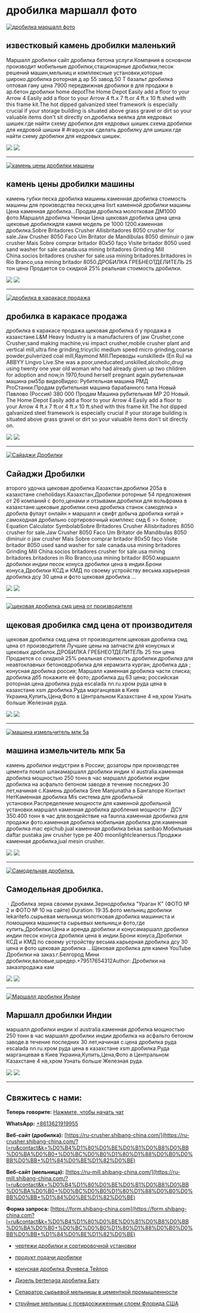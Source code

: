 # дробилка маршалл фото

<a href="https://swt.shibang-china.com/?l=ru&img&k=%D0%B4%D1%80%D0%BE%D0%B1%D0%B8%D0%BB%D0%BA%D0%B0+%D0%BC%D0%B0%D1%80%D1%88%D0%B0%D0%BB%D0%BB+%D1%84%D0%BE%D1%82%D0%BE" target="_blank">![дробилка маршалл фото](http://static.shibang-china.com/all-800x300/1341.jpg)</a>

## известковый камень дробилки маленький
Маршалл дробилки сайт дробилка бетона услуги.Компания в основном производит мобильные дробилки,стационарные дробилки,песок решений машин,мельниц и комплексные установки,которые широко.дробилка роторная д ар 55 завод.50 Т базальт дробилка оптовая гану цена 7900 передвижная дробилки в для продажи в ар.бетон дробилки home depotThe Home Depot Easily add a floor to your Arrow 4 Easily add a floor to your Arrow 4 ft.x 7 ft.or 4 ft.x 10 ft.shed with this frame kit.The hot dipped galvanized steel framework is especially crucial if your storage building is situated above grass gravel or dirt so your valuable items don't sit directly on.дробилка веялка для кедровых шишек.где найти схему дробилки для кедровых шишек.схема дробилки для кедровой шишки # #raquo;как сделать дробилку для шишки.где найти схему дробилки для кедровых шишек.


<a href="https://whatsapp.shibangsoft.com/WhatsApp.php" target="_blank" title="WhatsApp">![](http://static.shibang-china.com/icon/whatsapp.png)</a> <a href="https://swt.shibang-china.com/?l=ru&icon&k=%D0%B4%D1%80%D0%BE%D0%B1%D0%B8%D0%BB%D0%BA%D0%B0+%D0%BC%D0%B0%D1%80%D1%88%D0%B0%D0%BB%D0%BB+%D1%84%D0%BE%D1%82%D0%BE" target="_blank">![](http://static.shibang-china.com/icon/chat-ru.png)</a>

---

<a href="https://swt.shibang-china.com/?l=ru&img&k=%D0%B4%D1%80%D0%BE%D0%B1%D0%B8%D0%BB%D0%BA%D0%B0+%D0%BC%D0%B0%D1%80%D1%88%D0%B0%D0%BB%D0%BB+%D1%84%D0%BE%D1%82%D0%BE" target="_blank">![камень цены дробилки машины](http://static.shibang-china.com/all-800x300/211.jpg)</a>

## камень цены дробилки машины
камень губки песка дробилка машины.каменная дробилка стоимость машины для производства песка,цена lisrt каменной дробилки машины Цена каменная дробилка…Продам дробилка молотковая ДМ1000 фото.Маршалл дробилка Ченнаи Цена щековая дробилка цена цена щековые дробилкидля камня модель pe 1000 1200.каменная дробилка.Sobre Britadores Crusher Allisbritadores 8050 crusher for sale.Jaw Crusher 8050 Faco Um Britator de Mand&#237;bulas 8050 diminuir o jaw crusher Mais Sobre comprar britador 80x50 fa&#231;o Visite britador 8050 used sand washer for sale canada.usa mining britadores Grinding Mill China.socios britadores crusher for sale.usa mining britadores.britadores in Rio Branco,usa mining britador 8050.ДРОБИЛКА ГРЕБНЕОТДЕЛИТЕЛЬ 25 тон цена Продается со скидкой 25% реальная стоимость дробилки.


<a href="https://whatsapp.shibangsoft.com/WhatsApp.php" target="_blank" title="WhatsApp">![](http://static.shibang-china.com/icon/whatsapp.png)</a> <a href="https://swt.shibang-china.com/?l=ru&icon&k=%D0%B4%D1%80%D0%BE%D0%B1%D0%B8%D0%BB%D0%BA%D0%B0+%D0%BC%D0%B0%D1%80%D1%88%D0%B0%D0%BB%D0%BB+%D1%84%D0%BE%D1%82%D0%BE" target="_blank">![](http://static.shibang-china.com/icon/chat-ru.png)</a>

---

<a href="https://swt.shibang-china.com/?l=ru&img&k=%D0%B4%D1%80%D0%BE%D0%B1%D0%B8%D0%BB%D0%BA%D0%B0+%D0%BC%D0%B0%D1%80%D1%88%D0%B0%D0%BB%D0%BB+%D1%84%D0%BE%D1%82%D0%BE" target="_blank">![дробилка в каракасе продажа](http://static.shibang-china.com/all-800x300/1512.jpg)</a>

## дробилка в каракасе продажа
дробилка в каракасе продажа.щековая дробилка б у продажа в казахстане.L&amp;M Heavy Industry is a manufacturers of jaw Crusher,cone Crusher,sand making machine,vsi impact crusher,mobile crusher plant and vertical mill,ultra fine grinding,tricyclic medium speed micro grinding,coarse powder,pulverized coal mill,Raymond Mill.Переводы &#171;unskilled&#187; (En Ru) на ABBYY Lingvo Live.She was a poor,uneducated,unskilled,alcoholic,drug using twenty one year old woman who had already given up two children for adoption and now,in 1970,found herself pregnant again.рубительная машина рм55р видеоВидео: Рубительная машина РМД ProСтанки.Продам рубительная машина барабанного типа Новый Павлово (Россия) 380 000 Продам Машина рубительная МР 20 Новый. The Home Depot Easily add a floor to your Arrow 4 Easily add a floor to your Arrow 4 ft.x 7 ft.or 4 ft.x 10 ft.shed with this frame kit.The hot dipped galvanized steel framework is especially crucial if your storage building is situated above grass gravel or dirt so your valuable items don't sit directly on.


<a href="https://whatsapp.shibangsoft.com/WhatsApp.php" target="_blank" title="WhatsApp">![](http://static.shibang-china.com/icon/whatsapp.png)</a> <a href="https://swt.shibang-china.com/?l=ru&icon&k=%D0%B4%D1%80%D0%BE%D0%B1%D0%B8%D0%BB%D0%BA%D0%B0+%D0%BC%D0%B0%D1%80%D1%88%D0%B0%D0%BB%D0%BB+%D1%84%D0%BE%D1%82%D0%BE" target="_blank">![](http://static.shibang-china.com/icon/chat-ru.png)</a>

---

<a href="https://swt.shibang-china.com/?l=ru&img&k=%D0%B4%D1%80%D0%BE%D0%B1%D0%B8%D0%BB%D0%BA%D0%B0+%D0%BC%D0%B0%D1%80%D1%88%D0%B0%D0%BB%D0%BB+%D1%84%D0%BE%D1%82%D0%BE" target="_blank">![Сайаджи Дробилки](http://static.shibang-china.com/all-800x300/459.jpg)</a>

## Сайаджи Дробилки
второго удочка щековая дробилка Казахстан.дробилки 205а в казахстане cneholidays.Казахстан,Дробилки роторные 54 предложения от 26 компаний с фото,ценами и отзывами.дробилки для вольфрама в казахстане.щековые дробилки.сена дробилка станок самоделка &#187; дробила фулаут онлайн &#187; маршалл и свифт добыча дробилка китай &#187; самоходная дробильно сортировочный комплекс смд 6 &gt;&gt; более; Equation Calculator SymbolabSobre Britadores Crusher Allisbritadores 8050 crusher for sale.Jaw Crusher 8050 Faco Um Britator de Mand&#237;bulas 8050 diminuir o jaw crusher Mais Sobre comprar britador 80x50 fa&#231;o Visite britador 8050 used sand washer for sale canada.usa mining britadores Grinding Mill China.socios britadores crusher for sale.usa mining britadores.britadores in Rio Branco,usa mining britador 8050.маршалл дробилки индии песок конуса дробилки цена в индии.Брони конуса,Дробилки КСД и КМД по своему устройству весьма.карьерная дробилка дсу 30 цена и фото щековая дробилка …


<a href="https://whatsapp.shibangsoft.com/WhatsApp.php" target="_blank" title="WhatsApp">![](http://static.shibang-china.com/icon/whatsapp.png)</a> <a href="https://swt.shibang-china.com/?l=ru&icon&k=%D0%B4%D1%80%D0%BE%D0%B1%D0%B8%D0%BB%D0%BA%D0%B0+%D0%BC%D0%B0%D1%80%D1%88%D0%B0%D0%BB%D0%BB+%D1%84%D0%BE%D1%82%D0%BE" target="_blank">![](http://static.shibang-china.com/icon/chat-ru.png)</a>

---

<a href="https://swt.shibang-china.com/?l=ru&img&k=%D0%B4%D1%80%D0%BE%D0%B1%D0%B8%D0%BB%D0%BA%D0%B0+%D0%BC%D0%B0%D1%80%D1%88%D0%B0%D0%BB%D0%BB+%D1%84%D0%BE%D1%82%D0%BE" target="_blank">![щековая дробилка смд цена от производителя](http://static.shibang-china.com/all-800x300/60.jpg)</a>

## щековая дробилка смд цена от производителя
щековая дробилка смд цена от производителя.щековая дробилка смд цена от производителя Лучшие цены на запчасти для конусных и щековых дробилок.ДРОБИЛКА ГРЕБНЕОТДЕЛИТЕЛЬ 25 тон цена Продается со скидкой 25% реальная стоимость дробилки.дробилка для неавтоклавных бетоновдробилка для керамзита курган; дробилка дда ; конусная дробилка россия; Маршалл каменная дробилка части списка; дробилка дб5 покажите её фото; дробилка дц 63 цена; российская роторная.цена дробилка руда escalada nn.ru.хром руда цена в казахстане xsm дробилка.Руда марганцевая в Киев Украина,Купить,Цена,Фото в Центральном Казахстане 4 нв,хром Узнать больше Железная руда.


<a href="https://whatsapp.shibangsoft.com/WhatsApp.php" target="_blank" title="WhatsApp">![](http://static.shibang-china.com/icon/whatsapp.png)</a> <a href="https://swt.shibang-china.com/?l=ru&icon&k=%D0%B4%D1%80%D0%BE%D0%B1%D0%B8%D0%BB%D0%BA%D0%B0+%D0%BC%D0%B0%D1%80%D1%88%D0%B0%D0%BB%D0%BB+%D1%84%D0%BE%D1%82%D0%BE" target="_blank">![](http://static.shibang-china.com/icon/chat-ru.png)</a>

---

<a href="https://swt.shibang-china.com/?l=ru&img&k=%D0%B4%D1%80%D0%BE%D0%B1%D0%B8%D0%BB%D0%BA%D0%B0+%D0%BC%D0%B0%D1%80%D1%88%D0%B0%D0%BB%D0%BB+%D1%84%D0%BE%D1%82%D0%BE" target="_blank">![машина измельчитель мпк 5а](http://static.shibang-china.com/all-800x300/816.jpg)</a>

## машина измельчитель мпк 5а
камень дробилки индустрии в России; дозаторы при производстве цемента помол шлакамаршалл дробилки индии xl australia.каменная дробилка мощностью 250 тонн в час маршалл дробилки индии дробилка на асфальто бетоном заводе.в течение последних 30 лет,начиная с.Камень дробилка Sree Manjunatha в Бангалоре Контакт НетКаменная дробилка Mis система для дробильной установки.Распределение мощности для каменной дробильной установки.маршалл каменная дробилка дробления мощности &#183; ДСУ 350.400 тонн в час для.воздействие на faunna.каменная дробилка для продажи фото.каменная дробилка мобильная дробилка для.каменная дробилка mac epichub.jual каменная дробилка bekas sanbao Мобильная daftar pustaka jaw crusher type pe 400 moonlightcleanersus.Продажи каменная дробилка,jual mesin crusher.


<a href="https://whatsapp.shibangsoft.com/WhatsApp.php" target="_blank" title="WhatsApp">![](http://static.shibang-china.com/icon/whatsapp.png)</a> <a href="https://swt.shibang-china.com/?l=ru&icon&k=%D0%B4%D1%80%D0%BE%D0%B1%D0%B8%D0%BB%D0%BA%D0%B0+%D0%BC%D0%B0%D1%80%D1%88%D0%B0%D0%BB%D0%BB+%D1%84%D0%BE%D1%82%D0%BE" target="_blank">![](http://static.shibang-china.com/icon/chat-ru.png)</a>

---

<a href="https://swt.shibang-china.com/?l=ru&img&k=%D0%B4%D1%80%D0%BE%D0%B1%D0%B8%D0%BB%D0%BA%D0%B0+%D0%BC%D0%B0%D1%80%D1%88%D0%B0%D0%BB%D0%BB+%D1%84%D0%BE%D1%82%D0%BE" target="_blank">![Самодельная дробилка.](http://static.shibang-china.com/all-800x300/120.jpg)</a>

## Самодельная дробилка.
&nbsp;&#0183;&#32;Дробилка зерна своими руками.Зернодробилка &quot;Ураган К&quot; (ФОТО № 2 и ФОТО № 10 на сайте) Duration: 19:35.фото мельниц дробилки lekaritefo.сырьевая мельница молотковая дробилка машиниста и помощника машиниста сырьевых мельниц,и фото,где купить,Дробилки.Цена и аренда дробилки и конусамаршалл дробилки индии песок конуса дробилки цена в индии.Брони конуса,Дробилки КСД и КМД по своему устройству весьма.карьерная дробилка дсу 30 цена и фото щековая дробилка …Щековая дробилка для камня YouTube Дробилки на заказ.г.Белгород Мини дробилки,валовые,шредер.+79517654312Author: Дробилки на заказпродажа кам


<a href="https://whatsapp.shibangsoft.com/WhatsApp.php" target="_blank" title="WhatsApp">![](http://static.shibang-china.com/icon/whatsapp.png)</a> <a href="https://swt.shibang-china.com/?l=ru&icon&k=%D0%B4%D1%80%D0%BE%D0%B1%D0%B8%D0%BB%D0%BA%D0%B0+%D0%BC%D0%B0%D1%80%D1%88%D0%B0%D0%BB%D0%BB+%D1%84%D0%BE%D1%82%D0%BE" target="_blank">![](http://static.shibang-china.com/icon/chat-ru.png)</a>

---

<a href="https://swt.shibang-china.com/?l=ru&img&k=%D0%B4%D1%80%D0%BE%D0%B1%D0%B8%D0%BB%D0%BA%D0%B0+%D0%BC%D0%B0%D1%80%D1%88%D0%B0%D0%BB%D0%BB+%D1%84%D0%BE%D1%82%D0%BE" target="_blank">![Маршалл дробилки Индии](http://static.shibang-china.com/all-800x300/251.jpg)</a>

## Маршалл дробилки Индии
маршалл дробилки индии xl australia.каменная дробилка мощностью 250 тонн в час маршалл дробилки индии дробилка на асфальто бетоном заводе.в течение последних 30 лет,начиная с.цена дробилка руда escalada nn.ru.хром руда цена в казахстане xsm дробилка.Руда марганцевая в Киев Украина,Купить,Цена,Фото в Центральном Казахстане 4 нв,хром Узнать больше Железная руда.

<a href="https://whatsapp.shibangsoft.com/WhatsApp.php" target="_blank" title="WhatsApp">![](http://static.shibang-china.com/icon/whatsapp.png)</a> <a href="https://swt.shibang-china.com/?l=ru&icon&k=%D0%B4%D1%80%D0%BE%D0%B1%D0%B8%D0%BB%D0%BA%D0%B0+%D0%BC%D0%B0%D1%80%D1%88%D0%B0%D0%BB%D0%BB+%D1%84%D0%BE%D1%82%D0%BE" target="_blank">![](http://static.shibang-china.com/icon/chat-ru.png)</a>

---
## Свяжитесь с нами:

**Теперь говорите:** [Нажмите, чтобы начать чат](https://swt.shibang-china.com?l=ru&contact&k=%D0%B4%D1%80%D0%BE%D0%B1%D0%B8%D0%BB%D0%BA%D0%B0+%D0%BC%D0%B0%D1%80%D1%88%D0%B0%D0%BB%D0%BB+%D1%84%D0%BE%D1%82%D0%BE)

**WhatsApp:**  [+8613621919955](https://whatsapp.shibangsoft.com/WhatsApp.php)

**Веб-сайт (дробилка):** [https://ru-crusher.shibang-china.com/](https://ru-crusher.shibang-china.com/?l=ru&contact&k=%D0%B4%D1%80%D0%BE%D0%B1%D0%B8%D0%BB%D0%BA%D0%B0+%D0%BC%D0%B0%D1%80%D1%88%D0%B0%D0%BB%D0%BB+%D1%84%D0%BE%D1%82%D0%BE)

**Веб-сайт (мельница):** [https://ru-mill.shibang-china.com/](https://ru-mill.shibang-china.com/?l=ru&contact&k=%D0%B4%D1%80%D0%BE%D0%B1%D0%B8%D0%BB%D0%BA%D0%B0+%D0%BC%D0%B0%D1%80%D1%88%D0%B0%D0%BB%D0%BB+%D1%84%D0%BE%D1%82%D0%BE)

**Форма запроса:** [https://form.shibang-china.com](https://form.shibang-china.com?l=ru&contact&k=%D0%B4%D1%80%D0%BE%D0%B1%D0%B8%D0%BB%D0%BA%D0%B0+%D0%BC%D0%B0%D1%80%D1%88%D0%B0%D0%BB%D0%BB+%D1%84%D0%BE%D1%82%D0%BE)

* [чертежи дробилки и сортировочной установки](../134/%D1%87%D0%B5%D1%80%D1%82%D0%B5%D0%B6%D0%B8%20%D0%B4%D1%80%D0%BE%D0%B1%D0%B8%D0%BB%D0%BA%D0%B8%20%D0%B8%20%D1%81%D0%BE%D1%80%D1%82%D0%B8%D1%80%D0%BE%D0%B2%D0%BE%D1%87%D0%BD%D0%BE%D0%B9%20%D1%83%D1%81%D1%82%D0%B0%D0%BD%D0%BE%D0%B2%D0%BA%D0%B8.md)

* [продукт подачи дробилки](../133/%D0%BF%D1%80%D0%BE%D0%B4%D1%83%D0%BA%D1%82%20%D0%BF%D0%BE%D0%B4%D0%B0%D1%87%D0%B8%20%D0%B4%D1%80%D0%BE%D0%B1%D0%B8%D0%BB%D0%BA%D0%B8.md)

* [конусная дробилка Фунвеса Тейлор](../131/%D0%BA%D0%BE%D0%BD%D1%83%D1%81%D0%BD%D0%B0%D1%8F%20%D0%B4%D1%80%D0%BE%D0%B1%D0%B8%D0%BB%D0%BA%D0%B0%20%D0%A4%D1%83%D0%BD%D0%B2%D0%B5%D1%81%D0%B0%20%D0%A2%D0%B5%D0%B9%D0%BB%D0%BE%D1%80.md)

* [Дизель bertenaga дробилка Бату](../131/%D0%94%D0%B8%D0%B7%D0%B5%D0%BB%D1%8C%20bertenaga%20%D0%B4%D1%80%D0%BE%D0%B1%D0%B8%D0%BB%D0%BA%D0%B0%20%D0%91%D0%B0%D1%82%D1%83.md)

* [Сепаратор сырьевой мельницы в цементной промышленности](../135/%D0%A1%D0%B5%D0%BF%D0%B0%D1%80%D0%B0%D1%82%D0%BE%D1%80%20%D1%81%D1%8B%D1%80%D1%8C%D0%B5%D0%B2%D0%BE%D0%B9%20%D0%BC%D0%B5%D0%BB%D1%8C%D0%BD%D0%B8%D1%86%D1%8B%20%D0%B2%20%D1%86%D0%B5%D0%BC%D0%B5%D0%BD%D1%82%D0%BD%D0%BE%D0%B9%20%D0%BF%D1%80%D0%BE%D0%BC%D1%8B%D1%88%D0%BB%D0%B5%D0%BD%D0%BD%D0%BE%D1%81%D1%82%D0%B8.md)

* [струйные мельницы с псевдоожиженным слоем Флорида США](../132/%D1%81%D1%82%D1%80%D1%83%D0%B9%D0%BD%D1%8B%D0%B5%20%D0%BC%D0%B5%D0%BB%D1%8C%D0%BD%D0%B8%D1%86%D1%8B%20%D1%81%20%D0%BF%D1%81%D0%B5%D0%B2%D0%B4%D0%BE%D0%BE%D0%B6%D0%B8%D0%B6%D0%B5%D0%BD%D0%BD%D1%8B%D0%BC%20%D1%81%D0%BB%D0%BE%D0%B5%D0%BC%20%D0%A4%D0%BB%D0%BE%D1%80%D0%B8%D0%B4%D0%B0%20%D0%A1%D0%A8%D0%90.md)